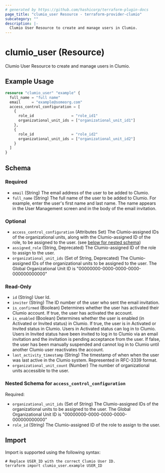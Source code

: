 ```yaml
---
# generated by https://github.com/hashicorp/terraform-plugin-docs
page_title: "clumio_user Resource - terraform-provider-clumio"
subcategory: ""
description: |-
  Clumio User Resource to create and manage users in Clumio.
---
```


# clumio_user (Resource)

Clumio User Resource to create and manage users in Clumio.

## Example Usage

```terraform
resource "clumio_user" "example" {
  full_name = "full name"
  email     = "example@someorg.com"
  access_control_configuration = [
    {
      role_id                 = "role_id1"
      organizational_unit_ids = ["organizational_unit_id1"]
    },
    {
      role_id                 = "role_id2"
      organizational_unit_ids = ["organizational_unit_id2"]
    }
  ]
}
```

<!-- schema generated by tfplugindocs -->
## Schema

### Required

- `email` (String) The email address of the user to be added to Clumio.
- `full_name` (String) The full name of the user to be added to Clumio. For example, enter the user's first name and last name. The name appears in the User Management screen and in the body of the email invitation.

### Optional

- `access_control_configuration` (Attributes Set) The Clumio-assigned IDs of the organizational units, along with the Clumio-assigned ID of the role, to be assigned to the user. (see [below for nested schema](#nestedatt--access_control_configuration))
- `assigned_role` (String, Deprecated) The Clumio-assigned ID of the role to assign to the user.
- `organizational_unit_ids` (Set of String, Deprecated) The Clumio-assigned IDs of the organizational units to be assigned to the user. The Global Organizational Unit ID is "00000000-0000-0000-0000-000000000000"

### Read-Only

- `id` (String) User Id.
- `inviter` (String) The ID number of the user who sent the email invitation.
- `is_confirmed` (Boolean) Determines whether the user has activated their Clumio account. If true, the user has activated the account.
- `is_enabled` (Boolean) Determines whether the user is enabled (in Activated or Invited status) in Clumio. If true, the user is in Activated or Invited status in Clumio. Users in Activated status can log in to Clumio. Users in Invited status have been invited to log in to Clumio via an email invitation and the invitation is pending acceptance from the user. If false, the user has been manually suspended and cannot log in to Clumio until another Clumio user reactivates the account.
- `last_activity_timestamp` (String) The timestamp of when when the user was last active in the Clumio system. Represented in RFC-3339 format.
- `organizational_unit_count` (Number) The number of organizational units accessible to the user.

<a id="nestedatt--access_control_configuration"></a>
### Nested Schema for `access_control_configuration`

Required:

- `organizational_unit_ids` (Set of String) The Clumio-assigned IDs of the organizational units to be assigned to the user. The Global Organizational Unit ID is "00000000-0000-0000-0000-000000000000"
- `role_id` (String) The Clumio-assigned ID of the role to assign to the user.

## Import

Import is supported using the following syntax:

```shell
# Replace USER_ID with the correct Clumio User ID.
terraform import clumio_user.example USER_ID
```
